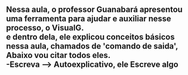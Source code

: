 Nessa aula, o professor Guanabará apresentou uma ferramenta para ajudar e auxiliar nesse processo, o VisualG. <br>
e dentro dela, ele explicou conceitos básicos nessa aula, chamados de 'comando de saida', Abaixo vou citar todos eles. <br>
-Escreva --> Autoexplicativo, ele Escreve algo <br>
-
